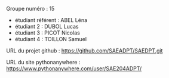 Groupe numéro : 15

* étudiant référent : ABEL Léna
* étudiant 2 : DUBOL Lucas
* étudiant 3 : PICOT Nicolas
* étudiant 4 : TOILLON Samuel

URL du projet github : https://github.com/SAEADPT/SAEDPT.git

URL du site pythonanywhere : https://www.pythonanywhere.com/user/SAE204ADPT/
